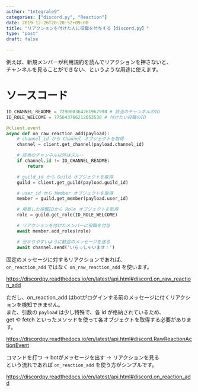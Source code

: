 ```yaml
---
author: "1ntegrale9"
categories: ["discord.py", "Reaction"]
date: 2019-12-26T20:20:52+09:00
title: "リアクションを付けた人に役職を付与する【discord.py】"
type: "post"
draft: false

---
```


例えば、新規メンバーが利用規約を読んでリアクションを押さないと、  
チャンネルを見ることができない、というような用途に使えます。

# ソースコード

```python
ID_CHANNEL_README = 729000364261967998 # 該当のチャンネルのID
ID_ROLE_WELCOME = 775643766212653538 # 付けたい役職のID

@client.event
async def on_raw_reaction_add(payload):
    # channel_id から Channel オブジェクトを取得
    channel = client.get_channel(payload.channel_id)

    # 該当のチャンネル以外はスルー
    if channel.id != ID_CHANNEL_README:
        return

    # guild_id から Guild オブジェクトを取得
    guild = client.get_guild(payload.guild_id)

    # user_id から Member オブジェクトを取得
    member = guild.get_member(payload.user_id)

    # 用意した役職IDから Role オブジェクトを取得
    role = guild.get_role(ID_ROLE_WELCOME)

    # リアクションを付けたメンバーに役職を付与
    await member.add_roles(role)

    # 分かりやすいように歓迎のメッセージを送る
    await channel.send('いらっしゃいませ！')
```

固定のメッセージに対するリアクションであれば、  
`on_reaction_add` ではなく `on_raw_reaction_add` を使います。

https://discordpy.readthedocs.io/en/latest/api.html#discord.on_raw_reaction_add

ただし、on_reaction_add はbotがログインする前のメッセージに付くリアクションを検知できません。  
また、引数の `payload` は少し特殊で、各 id が格納されているため、  
get や fetch といったメソッドを使って各オブジェクトを取得する必要があります。

https://discordpy.readthedocs.io/en/latest/api.html#discord.RawReactionActionEvent

コマンドを打つ -> botがメッセージを出す -> リアクションを見る  
という流れであれば `on_reaction_add` を使う方がシンプルです。

https://discordpy.readthedocs.io/en/latest/api.html#discord.on_reaction_add

